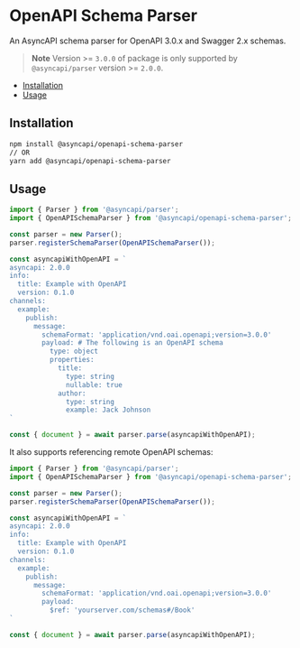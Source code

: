 # OpenAPI Schema Parser

An AsyncAPI schema parser for OpenAPI 3.0.x and Swagger 2.x schemas.

> **Note**
> Version >= `3.0.0` of package is only supported by `@asyncapi/parser` version >= `2.0.0`.

<!-- toc is generated with GitHub Actions do not remove toc markers -->

<!-- toc -->

- [Installation](#installation)
- [Usage](#usage)

<!-- tocstop -->

## Installation

```bash
npm install @asyncapi/openapi-schema-parser
// OR
yarn add @asyncapi/openapi-schema-parser
```

## Usage

```ts
import { Parser } from '@asyncapi/parser';
import { OpenAPISchemaParser } from '@asyncapi/openapi-schema-parser';

const parser = new Parser();
parser.registerSchemaParser(OpenAPISchemaParser()); 

const asyncapiWithOpenAPI = `
asyncapi: 2.0.0
info:
  title: Example with OpenAPI
  version: 0.1.0
channels:
  example:
    publish:
      message:
        schemaFormat: 'application/vnd.oai.openapi;version=3.0.0'
        payload: # The following is an OpenAPI schema
          type: object
          properties:
            title:
              type: string
              nullable: true
            author:
              type: string
              example: Jack Johnson
`

const { document } = await parser.parse(asyncapiWithOpenAPI);
```

It also supports referencing remote OpenAPI schemas:

```ts
import { Parser } from '@asyncapi/parser';
import { OpenAPISchemaParser } from '@asyncapi/openapi-schema-parser';

const parser = new Parser();
parser.registerSchemaParser(OpenAPISchemaParser()); 

const asyncapiWithOpenAPI = `
asyncapi: 2.0.0
info:
  title: Example with OpenAPI
  version: 0.1.0
channels:
  example:
    publish:
      message:
        schemaFormat: 'application/vnd.oai.openapi;version=3.0.0'
        payload:
          $ref: 'yourserver.com/schemas#/Book'
`

const { document } = await parser.parse(asyncapiWithOpenAPI);
```

